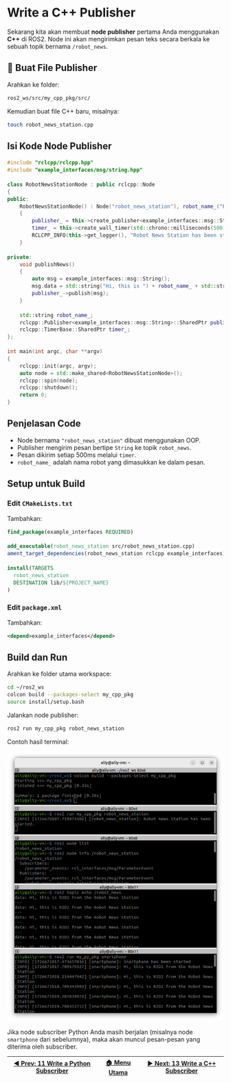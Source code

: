 
# Write a C++ Publisher

Sekarang kita akan membuat **node publisher** pertama Anda menggunakan **C++** di ROS2. Node ini akan mengirimkan pesan teks secara berkala ke sebuah topik bernama `/robot_news`.

## 📁 Buat File Publisher

Arahkan ke folder:

```bash
ros2_ws/src/my_cpp_pkg/src/
```

Kemudian buat file C++ baru, misalnya:

```bash
touch robot_news_station.cpp
```

## Isi Kode Node Publisher

```cpp
#include "rclcpp/rclcpp.hpp"
#include "example_interfaces/msg/string.hpp"

class RobotNewsStationNode : public rclcpp::Node
{
public:
    RobotNewsStationNode() : Node("robot_news_station"), robot_name_("R2D2")
    {
        publisher_ = this->create_publisher<example_interfaces::msg::String>("robot_news", 10);
        timer_ = this->create_wall_timer(std::chrono::milliseconds(500), std::bind(&RobotNewsStationNode::publishNews, this));
        RCLCPP_INFO(this->get_logger(), "Robot News Station has been started.");
    }

private:
    void publishNews()
    {
        auto msg = example_interfaces::msg::String();
        msg.data = std::string("Hi, this is ") + robot_name_ + std::string(" from the Robot News Station");
        publisher_->publish(msg);
    }

    std::string robot_name_;
    rclcpp::Publisher<example_interfaces::msg::String>::SharedPtr publisher_;
    rclcpp::TimerBase::SharedPtr timer_;
};

int main(int argc, char **argv)
{
    rclcpp::init(argc, argv);
    auto node = std::make_shared<RobotNewsStationNode>();
    rclcpp::spin(node);
    rclcpp::shutdown();
    return 0;
}
```

## Penjelasan Code

- Node bernama `"robot_news_station"` dibuat menggunakan OOP.
- Publisher mengirim pesan bertipe `String` ke topik `robot_news`.
- Pesan dikirim setiap 500ms melalui `timer`.
- `robot_name_` adalah nama robot yang dimasukkan ke dalam pesan.

## Setup untuk Build

### Edit `CMakeLists.txt`

Tambahkan:

```cmake
find_package(example_interfaces REQUIRED)

add_executable(robot_news_station src/robot_news_station.cpp)
ament_target_dependencies(robot_news_station rclcpp example_interfaces)

install(TARGETS
  robot_news_station
  DESTINATION lib/${PROJECT_NAME}
)
```

### Edit `package.xml`

Tambahkan:

```xml
<depend>example_interfaces</depend>
```

## Build dan Run

Arahkan ke folder utama workspace:

```bash
cd ~/ros2_ws
colcon build --packages-select my_cpp_pkg
source install/setup.bash
```

Jalankan node publisher:

```bash
ros2 run my_cpp_pkg robot_news_station
```

Contoh hasil terminal:

![terminal cpp publisher](/assets/terminal_cpp_publisher.png)

Jika node subscriber Python Anda masih berjalan (misalnya node `smartphone` dari sebelumnya), maka akan muncul pesan-pesan yang diterima oleh subscriber.

| [◀️ Prev: 11 Write a Python Subscriber](../11_python_subscriber/) | [🏠 Menu Utama](/) | [▶️ Next: 13 Write a C++ Subscriber](../13_cpp_subscriber/) |
| ---------------------------------------------------------------- | ----------------- | ---------------------------------------------------------- |